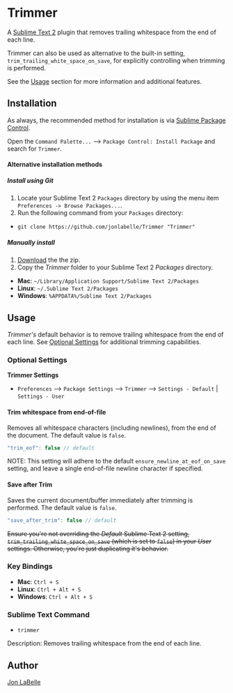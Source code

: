 Trimmer
=======

A [Sublime Text 2](http://www.sublimetext.com) plugin that removes trailing whitespace from the end of each line.

Trimmer can also be used as alternative to the built-in setting, `trim_trailing_white_space_on_save`, for explicitly controlling when trimming is performed.

See the [Usage](#usage) section for more information and additional features.

Installation
------------

As always, the recommended method for installation is via [Sublime Package Control](http://wbond.net/sublime_packages/package_control).

Open the `Command Palette...` --> `Package Control: Install Package` and search for `Trimmer`.

#### Alternative installation methods

##### Install using Git

1. Locate your Sublime Text 2 `Packages` directory by using the menu item `Preferences -> Browse Packages...`.
2. Run the following command from your `Packages` directory:
  - `git clone https://github.com/jonlabelle/Trimmer "Trimmer"`

##### Manually install

1. [Download](https://github.com/jonlabelle/Trimmer/zipball/master) the the zip.
2. Copy the *Trimmer* folder to your Sublime Text 2 *Packages* directory.
  - **Mac**: `~/Library/Application Support/Sublime Text 2/Packages`
  - **Linux**: `~/.Sublime Text 2/Packages`
  - **Windows**: `%APPDATA%/Sublime Text 2/Packages`

Usage
-----

*Trimmer's* default behavior is to remove trailing whitespace from the end of each line. See [Optional Settings](#optional-settings) for additional trimming capabilities.

### Optional Settings

**Trimmer Settings**

- `Preferences` --> `Package Settings` --> `Trimmer` --> `Settings - Default` | `Settings - User`

#### Trim whitespace from end-of-file

Removes all whitespace characters (including newlines), from the end of the document. The default value is `false`.

```javascript
"trim_eof": false // default
```

NOTE: This setting will adhere to the default `ensure_newline_at_eof_on_save` setting, and leave a single end-of-file newline character if specified.

#### Save after Trim

Saves the current document/buffer immediately after trimming is performed. The default value is `false`.

```javascript
"save_after_trim": false // default
```

~~Ensure you're not overriding the *Default* Sublime Text 2 setting, `trim_trailing_white_space_on_save` (which is set to `false`) in your *User* settings. Otherwise, you're just duplicating it's behavior.~~

### Key Bindings

- **Mac**: `Ctrl + S`
- **Linux**: `Ctrl + Alt + S`
- **Windows**: `Ctrl + Alt + S`

### Sublime Text Command

- `trimmer`

Description: Removes trailing whitespace from the end of each line.

Author
------

[Jon LaBelle](http://jonlabelle.com)
